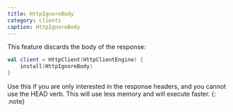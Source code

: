 ```yaml
---
title: HttpIgnoreBody
category: clients
caption: HttpIgnoreBody 
---
```


This feature discards the body of the response:

```kotlin
val client = HttpClient(HttpClientEngine) {
    install(HttpIgnoreBody)
}
```

Use this if you are only interested in the response headers, and you cannot use the HEAD verb.
This will use less memory and will execute faster.
{: .note}
